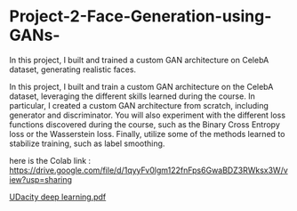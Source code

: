 # Project-2-Face-Generation-using-GANs-
In this project,  I built and trained a custom GAN architecture on CelebA dataset, generating realistic faces. 

In this project, I built and train a custom GAN architecture on the CelebA dataset, leveraging the different skills learned during the course. In particular, I created a custom GAN architecture from scratch, including generator and discriminator. You will also experiment with the different loss functions discovered during the course, such as the Binary Cross Entropy loss or the Wasserstein loss. Finally, utilize some of the methods learned to stabilize training, such as label smoothing.

here is the Colab link :
https://drive.google.com/file/d/1qyyFv0lgm122fnFps6GwaBDZ3RWksx3W/view?usp=sharing


[UDacity deep learning.pdf](https://github.com/Muhammadjunaidmalik1/Project-2-Face-Generation-using-GANs-/files/11624117/UDacity.deep.learning.pdf)

